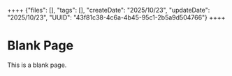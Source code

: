 ++++
{"files": [], "tags": [], "createDate": "2025/10/23", "updateDate": "2025/10/23", "UUID": "43f81c38-4c6a-4b45-95c1-2b5a9d504766"}
++++

# Blank Page
This is a blank page.
